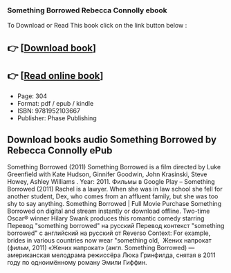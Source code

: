 ### Something Borrowed Rebecca Connolly ebook

To Download or Read This book click on the link button below :

## 👉  [**[Download book](http://get-pdfs.com/download.php?group=book&from=github.com&id=693370&lnk=1061 "Download book")**]

## 👉  [**[Read online book](http://get-pdfs.com/download.php?group=book&from=github.com&id=693370&lnk=1061 "Read online book")**]


* Page: 304
* Format: pdf / epub / kindle
* ISBN: 9781952103667
* Publisher: Phase Publishing



## Download books audio Something Borrowed by Rebecca Connolly ePub



 Something Borrowed (2011) Something Borrowed is a film directed by Luke Greenfield with Kate Hudson, Ginnifer Goodwin, John Krasinski, Steve Howey, Ashley Williams . Year: 2011.
 Фильмы в Google Play – Something Borrowed (2011) Rachel is a lawyer. When she was in law school she fell for another student, Dex, who comes from an affluent family, but she was too shy to say anything.
 Something Borrowed | Full Movie Purchase Something Borrowed on digital and stream instantly or download offline. Two-time Oscar® winner Hilary Swank produces this romantic comedy starring 
 Перевод &quot;something borrowed&quot; на русский Перевод контекст &quot;something borrowed&quot; c английский на русский от Reverso Context: For example, brides in various countries now wear &quot;something old, 
 Жених напрокат (фильм, 2011) «Жених напрокат» (англ. Something Borrowed) — американская мелодрама режиссёра Люка Гринфилда, снятая в 2011 году по одноимённому роману Эмили Гиффин.





